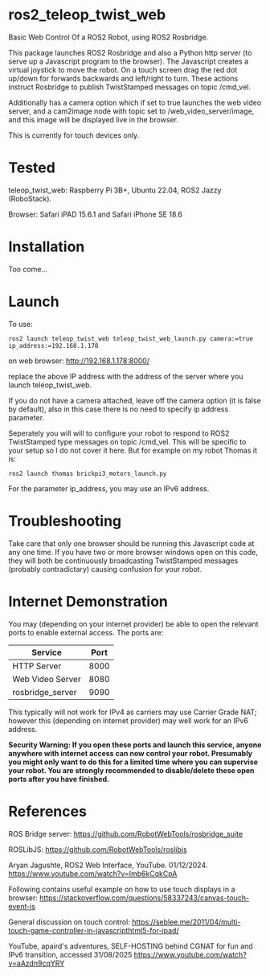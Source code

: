 # ros2_teleop_twist_web
Basic Web Control Of a ROS2 Robot, using ROS2 Rosbridge.

This package launches ROS2 Rosbridge and also a Python http server (to serve up a Javascript program to the browser). The Javascript creates a virtual joystick to move the robot. On a touch screen drag the red dot up/down for forwards backwards and left/right to turn.
These actions instruct Rosbridge to publish TwistStamped messages on topic /cmd_vel.

Additionally has a camera option which if set to true launches the web video server, and a cam2image node with topic set to /web_video_server/image, and this image will be displayed live in the browser.

This is currently for touch devices only.


# Tested

teleop_twist_web: Raspberry Pi 3B+, Ubuntu 22.04, ROS2 Jazzy (RoboStack).

Browser: Safari iPAD 15.6.1 and Safari iPhone SE 18.6


# Installation

Too come...

# Launch

To use:

```ros2 launch teleop_twist_web teleop_twist_web_launch.py camera:=true ip_address:=192.168.1.178```

on web browser:
    http://192.168.1.178:8000/

replace the above IP address with the address of the server where you launch teleop_twist_web.

If you do not have a camera attached, leave off the camera option (it is false by default), also in this case there is no need to specify ip address parameter.

Seperately you will will to configure your robot to respond to ROS2 TwistStamped type messages on topic /cmd_vel. This will be specific to your setup so I do not cover it here. But for example on my robot Thomas it is:

```ros2 launch thomas brickpi3_motors_launch.py```


For the parameter ip_address, you may use an IPv6 address.

# Troubleshooting

Take care that only one browser should be running this Javascript code at any one time. If you have two or more browser windows open on this code, they will both be continuously broadcasting TwistStamped messages (probably contradictary) causing confusion for your robot.

# Internet Demonstration

You may (depending on your internet provider) be able to open the relevant ports to enable external access. The ports are:

|Service|Port|
|-------|----|
|HTTP Server|8000|
|Web Video Server|8080|
|rosbridge_server|9090|

This typically will not work for IPv4 as carriers may use Carrier Grade NAT; however this (depending on internet provider) may well work for an IPv6 address.

<B>
Security Warning: 
If you open these ports and launch this service, anyone anywhere with internet access can now control your robot. Presumably you might only want to do this for a limited time where you can supervise your robot. You are strongly recommended to disable/delete these open ports after you have finished.
</B>

# References

ROS Bridge server: https://github.com/RobotWebTools/rosbridge_suite

ROSLibJS: https://github.com/RobotWebTools/roslibjs

Aryan Jagushte, ROS2 Web Interface, YouTube. 01/12/2024. https://www.youtube.com/watch?v=Imb6kCqkCpA


Following contains useful example on how to use touch displays in a browser:
https://stackoverflow.com/questions/58337243/canvas-touch-event-js

General discussion on touch control:
https://seblee.me/2011/04/multi-touch-game-controller-in-javascripthtml5-for-ipad/

YouTube, apaird's adventures, SELF-HOSTING behind CGNAT for fun and IPv6 transition, accessed 31/08/2025
https://www.youtube.com/watch?v=aAzdn9cqYRY
